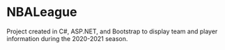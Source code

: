 # NBALeague
 Project created in C#, ASP.NET, and Bootstrap to display team and player information during the 2020-2021 season.
